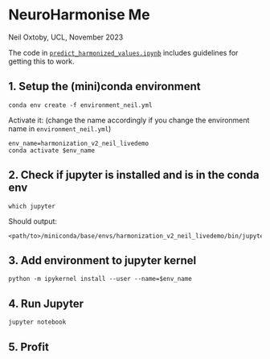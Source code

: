 # NeuroHarmonise Me

Neil Oxtoby, UCL, November 2023

The code in [`predict_harmonized_values.ipynb`](./predict_harmonized_values.ipynb) includes guidelines for getting this to work.

## 1. Setup the (mini)conda environment

```
conda env create -f environment_neil.yml
``` 

Activate it: (change the name accordingly if you change the environment name in `environment_neil.yml`)

```
env_name=harmonization_v2_neil_livedemo
conda activate $env_name
```

## 2. Check if jupyter is installed and is in the conda env

```
which jupyter
```

Should output:

```
<path/to>/miniconda/base/envs/harmonization_v2_neil_livedemo/bin/jupyter
```

## 3. Add environment to jupyter kernel

```
python -m ipykernel install --user --name=$env_name
```

## 4. Run Jupyter

```
jupyter notebook
```

## 5. Profit